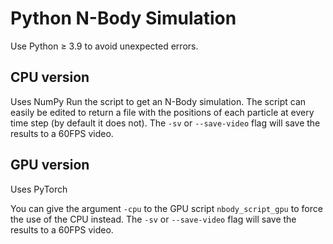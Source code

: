 # Python N-Body Simulation

Use Python $\geq$ 3.9 to avoid unexpected errors.

## CPU version

Uses NumPy
Run the script to get an N-Body simulation. The script can easily be edited to return a file with the positions of each particle at every time step (by default it does not). The `-sv` or `--save-video` flag will save the results to a 60FPS video.

## GPU version

Uses PyTorch

You can give the argument `-cpu` to the GPU script `nbody_script_gpu` to force the use of the CPU instead. The `-sv` or `--save-video` flag will save the results to a 60FPS video.
